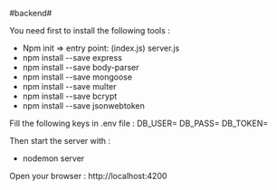 #backend#

You need first to install the following tools :
- Npm init => entry point: (index.js) server.js
- npm install --save express
- npm install --save body-parser
- npm install --save mongoose
- npm install --save multer
- npm install --save bcrypt
- npm install --save jsonwebtoken

Fill the following keys in .env file :
DB_USER=
DB_PASS=
DB_TOKEN=


Then start the server with : 
- nodemon server

Open your browser : http://localhost:4200

